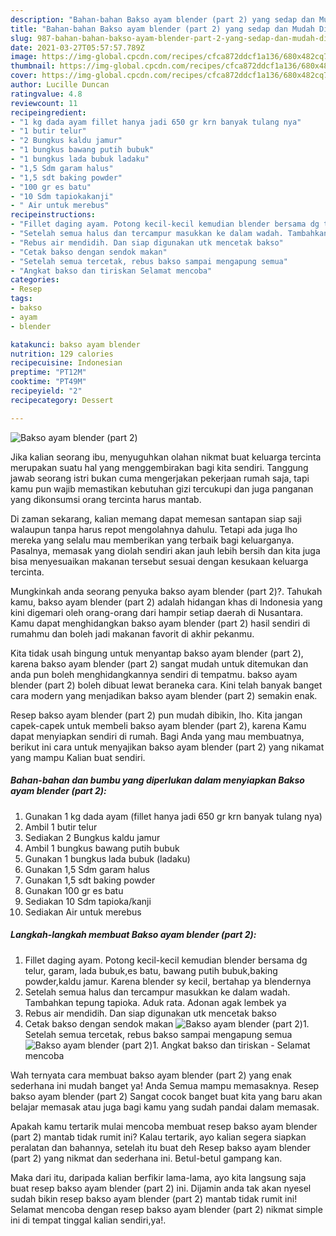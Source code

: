 ```yaml
---
description: "Bahan-bahan Bakso ayam blender (part 2) yang sedap dan Mudah Dibuat"
title: "Bahan-bahan Bakso ayam blender (part 2) yang sedap dan Mudah Dibuat"
slug: 987-bahan-bahan-bakso-ayam-blender-part-2-yang-sedap-dan-mudah-dibuat
date: 2021-03-27T05:57:57.789Z
image: https://img-global.cpcdn.com/recipes/cfca872ddcf1a136/680x482cq70/bakso-ayam-blender-part-2-foto-resep-utama.jpg
thumbnail: https://img-global.cpcdn.com/recipes/cfca872ddcf1a136/680x482cq70/bakso-ayam-blender-part-2-foto-resep-utama.jpg
cover: https://img-global.cpcdn.com/recipes/cfca872ddcf1a136/680x482cq70/bakso-ayam-blender-part-2-foto-resep-utama.jpg
author: Lucille Duncan
ratingvalue: 4.8
reviewcount: 11
recipeingredient:
- "1 kg dada ayam fillet hanya jadi 650 gr krn banyak tulang nya"
- "1 butir telur"
- "2 Bungkus kaldu jamur"
- "1 bungkus bawang putih bubuk"
- "1 bungkus lada bubuk ladaku"
- "1,5 Sdm garam halus"
- "1,5 sdt baking powder"
- "100 gr es batu"
- "10 Sdm tapiokakanji"
- " Air untuk merebus"
recipeinstructions:
- "Fillet daging ayam. Potong kecil-kecil kemudian blender bersama dg telur, garam, lada bubuk,es batu, bawang putih bubuk,baking powder,kaldu jamur. Karena blender sy kecil, bertahap ya blendernya"
- "Setelah semua halus dan tercampur masukkan ke dalam wadah. Tambahkan tepung tapioka. Aduk rata. Adonan agak lembek ya"
- "Rebus air mendidih. Dan siap digunakan utk mencetak bakso"
- "Cetak bakso dengan sendok makan"
- "Setelah semua tercetak, rebus bakso sampai mengapung semua"
- "Angkat bakso dan tiriskan Selamat mencoba"
categories:
- Resep
tags:
- bakso
- ayam
- blender

katakunci: bakso ayam blender 
nutrition: 129 calories
recipecuisine: Indonesian
preptime: "PT12M"
cooktime: "PT49M"
recipeyield: "2"
recipecategory: Dessert

---
```



![Bakso ayam blender (part 2)](https://img-global.cpcdn.com/recipes/cfca872ddcf1a136/680x482cq70/bakso-ayam-blender-part-2-foto-resep-utama.jpg)

Jika kalian seorang ibu, menyuguhkan olahan nikmat buat keluarga tercinta merupakan suatu hal yang menggembirakan bagi kita sendiri. Tanggung jawab seorang istri bukan cuma mengerjakan pekerjaan rumah saja, tapi kamu pun wajib memastikan kebutuhan gizi tercukupi dan juga panganan yang dikonsumsi orang tercinta harus mantab.

Di zaman  sekarang, kalian memang dapat memesan santapan siap saji walaupun tanpa harus repot mengolahnya dahulu. Tetapi ada juga lho mereka yang selalu mau memberikan yang terbaik bagi keluarganya. Pasalnya, memasak yang diolah sendiri akan jauh lebih bersih dan kita juga bisa menyesuaikan makanan tersebut sesuai dengan kesukaan keluarga tercinta. 



Mungkinkah anda seorang penyuka bakso ayam blender (part 2)?. Tahukah kamu, bakso ayam blender (part 2) adalah hidangan khas di Indonesia yang kini digemari oleh orang-orang dari hampir setiap daerah di Nusantara. Kamu dapat menghidangkan bakso ayam blender (part 2) hasil sendiri di rumahmu dan boleh jadi makanan favorit di akhir pekanmu.

Kita tidak usah bingung untuk menyantap bakso ayam blender (part 2), karena bakso ayam blender (part 2) sangat mudah untuk ditemukan dan anda pun boleh menghidangkannya sendiri di tempatmu. bakso ayam blender (part 2) boleh dibuat lewat beraneka cara. Kini telah banyak banget cara modern yang menjadikan bakso ayam blender (part 2) semakin enak.

Resep bakso ayam blender (part 2) pun mudah dibikin, lho. Kita jangan capek-capek untuk membeli bakso ayam blender (part 2), karena Kamu dapat menyiapkan sendiri di rumah. Bagi Anda yang mau membuatnya, berikut ini cara untuk menyajikan bakso ayam blender (part 2) yang nikamat yang mampu Kalian buat sendiri.

<!--inarticleads1-->

##### Bahan-bahan dan bumbu yang diperlukan dalam menyiapkan Bakso ayam blender (part 2):

1. Gunakan 1 kg dada ayam (fillet hanya jadi 650 gr krn banyak tulang nya)
1. Ambil 1 butir telur
1. Sediakan 2 Bungkus kaldu jamur
1. Ambil 1 bungkus bawang putih bubuk
1. Gunakan 1 bungkus lada bubuk (ladaku)
1. Gunakan 1,5 Sdm garam halus
1. Gunakan 1,5 sdt baking powder
1. Gunakan 100 gr es batu
1. Sediakan 10 Sdm tapioka/kanji
1. Sediakan  Air untuk merebus




<!--inarticleads2-->

##### Langkah-langkah membuat Bakso ayam blender (part 2):

1. Fillet daging ayam. Potong kecil-kecil kemudian blender bersama dg telur, garam, lada bubuk,es batu, bawang putih bubuk,baking powder,kaldu jamur. Karena blender sy kecil, bertahap ya blendernya
1. Setelah semua halus dan tercampur masukkan ke dalam wadah. Tambahkan tepung tapioka. Aduk rata. Adonan agak lembek ya
1. Rebus air mendidih. Dan siap digunakan utk mencetak bakso
1. Cetak bakso dengan sendok makan
<img src="//assets-global.cpcdn.com/assets/icons/button_play-2c75c40dde080a61004c1f40b05d8f140eaff45d7e9e6481dc71c63d2e7c4909.png" alt="Bakso ayam blender (part 2)">1. Setelah semua tercetak, rebus bakso sampai mengapung semua
<img src="//assets-global.cpcdn.com/assets/icons/button_play-2c75c40dde080a61004c1f40b05d8f140eaff45d7e9e6481dc71c63d2e7c4909.png" alt="Bakso ayam blender (part 2)">1. Angkat bakso dan tiriskan - Selamat mencoba




Wah ternyata cara membuat bakso ayam blender (part 2) yang enak sederhana ini mudah banget ya! Anda Semua mampu memasaknya. Resep bakso ayam blender (part 2) Sangat cocok banget buat kita yang baru akan belajar memasak atau juga bagi kamu yang sudah pandai dalam memasak.

Apakah kamu tertarik mulai mencoba membuat resep bakso ayam blender (part 2) mantab tidak rumit ini? Kalau tertarik, ayo kalian segera siapkan peralatan dan bahannya, setelah itu buat deh Resep bakso ayam blender (part 2) yang nikmat dan sederhana ini. Betul-betul gampang kan. 

Maka dari itu, daripada kalian berfikir lama-lama, ayo kita langsung saja buat resep bakso ayam blender (part 2) ini. Dijamin anda tak akan nyesel sudah bikin resep bakso ayam blender (part 2) mantab tidak rumit ini! Selamat mencoba dengan resep bakso ayam blender (part 2) nikmat simple ini di tempat tinggal kalian sendiri,ya!.

